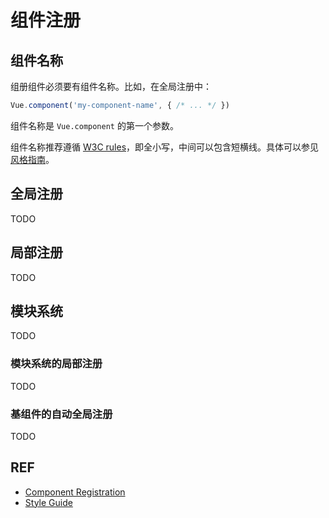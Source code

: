 # 组件注册

## 组件名称

组册组件必须要有组件名称。比如，在全局注册中：

```js
Vue.component('my-component-name', { /* ... */ })
```

组件名称是 `Vue.component` 的第一个参数。

组件名称推荐遵循 [W3C rules][w3c]，即全小写，中间可以包含短横线。具体可以参见[风格指南][style-guide]。

## 全局注册

TODO

## 局部注册

TODO

## 模块系统

TODO

### 模块系统的局部注册

TODO

### 基组件的自动全局注册

TODO

## REF

- [Component Registration][guide]
- [Style Guide][style-guide]

[guide]: https://vuejs.org/v2/guide/components-registration.html
[w3c]: https://www.w3.org/TR/custom-elements/#concepts
[style-guide]: https://vuejs.org/v2/style-guide/